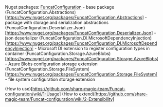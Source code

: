 Nuget packages: 
[FuncatConfiguration](https://www.nuget.org/packages/FuncatConfiguration) - base package
(FuncatConfiguration.Abstractions)[https://www.nuget.org/packages/FuncatConfiguration.Abstractions] - package with storage and serialization abstractions
(FuncatConfiguration.Deserializer.Json)[https://www.nuget.org/packages/FuncatConfiguration.Deserializer.Json] - json deserializer
(FuncatConfiguration.DI.MicrosoftDependencyInjection)[https://www.nuget.org/packages/FuncatConfiguration.DI.MicrosoftDependencyInjection] - Microsoft DI extension to register configuration types in container
(FuncatConfiguration.Storage.AzureBlobs)[https://www.nuget.org/packages/FuncatConfiguration.Storage.AzureBlobs] - Azure Blobs configuration storage extension
(FuncatConfiguration.Storage.FileSystem)[https://www.nuget.org/packages/FuncatConfiguration.Storage.FileSystem] - file system configuration storage extension

(How to use)[https://github.com/share-magic-team/Funcat-configuration/wiki/1-Usage]
(How to extend)[https://github.com/share-magic-team/Funcat-configuration/wiki/2-Extensibility]
